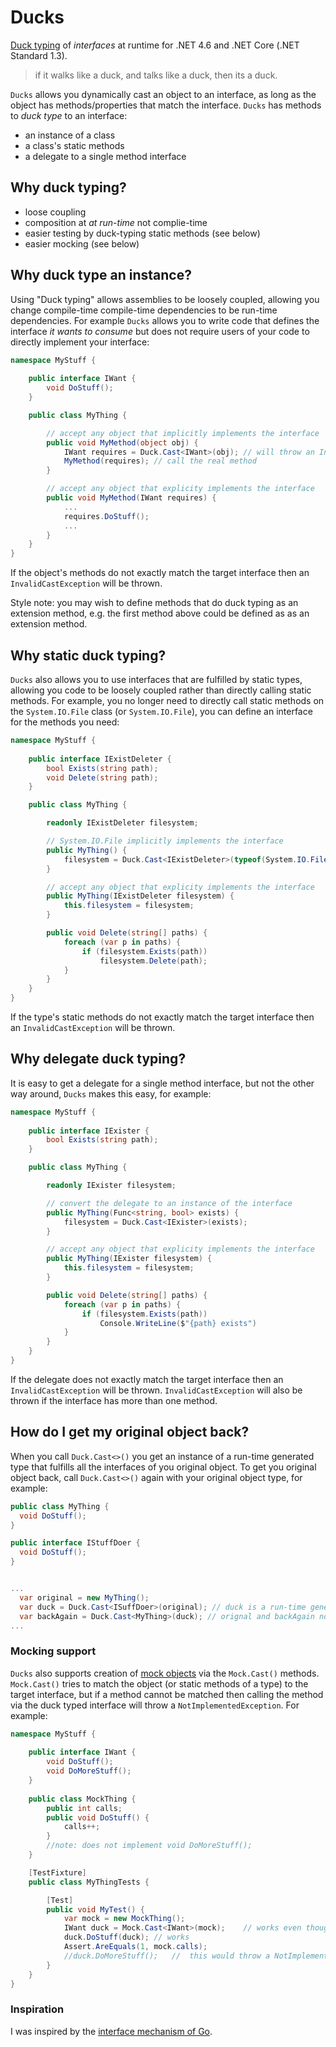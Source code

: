# Ducks

[Duck typing](https://en.wikipedia.org/wiki/Duck_typing) of *interfaces* at runtime for .NET 4.6 and .NET Core (.NET Standard 1.3).

> if it walks like a duck, and talks like a duck, then its a duck.

`Ducks` allows you dynamically cast an object to an interface, as long as the object has methods/properties that match the interface.
`Ducks` has methods to *duck type* to an interface:
* an instance of a class
* a class's static methods
* a delegate to a single method interface

## Why duck typing?

* loose coupling
* composition at *at run-time* not complie-time
* easier testing by duck-typing static methods (see below)
* easier mocking (see below)

## Why duck type an instance?

Using "Duck typing" allows assemblies to be loosely coupled, allowing you change compile-time compile-time dependencies to be run-time dependencies.  For example `Ducks` allows you to write code that defines the interface *it wants to consume* but does not require users of your code to directly implement your interface:

```csharp
namespace MyStuff {
	
	public interface IWant {
		void DoStuff();
	}

	public class MyThing {

		// accept any object that implicitly implements the interface
		public void MyMethod(object obj) {
			IWant requires = Duck.Cast<IWant>(obj);	// will throw an InvalidCastExcetpion if obj does not have a 'void DoStuff()'' method
			MyMethod(requires); // call the real method
		}

		// accept any object that explicity implements the interface 
		public void MyMethod(IWant requires) {
			...
			requires.DoStuff();
			...
		}
	}
}
```

If the object's methods do not exactly match the target interface then an `InvalidCastException` will be thrown.

Style note: you may wish to define methods that do duck typing as an extension method, e.g. the first method above could be defined as as an extension method.

## Why static duck typing?

`Ducks` also allows you to use interfaces that are fulfilled by static types, allowing you code to be loosely coupled rather than directly calling static methods.  For example, you no longer need to directly call static methods on the `System.IO.File` class (or `System.IO.File`), you can define an interface for the methods you need:

```csharp
namespace MyStuff {
	
	public interface IExistDeleter {
		bool Exists(string path);
		void Delete(string path);
	}

	public class MyThing {

		readonly IExistDeleter filesystem;

		// System.IO.File implicitly implements the interface
		public MyThing() {
			filesystem = Duck.Cast<IExistDeleter>(typeof(System.IO.File));
		}

		// accept any object that explicity implements the interface 
		public MyThing(IExistDeleter filesystem) {
			this.filesystem = filesystem;
		}

		public void Delete(string[] paths) {
			foreach (var p in paths) {
				if (filesystem.Exists(path))
					filesystem.Delete(path);
			}
		}
	}
}
```

If the type's static methods do not exactly match the target interface then an `InvalidCastException` will be thrown.

## Why delegate duck typing?

It is easy to get a delegate for a single method interface, but not the other way around, `Ducks` makes this easy, for example:

```csharp
namespace MyStuff {
	
	public interface IExister {
		bool Exists(string path);
	}

	public class MyThing {

		readonly IExister filesystem;

		// convert the delegate to an instance of the interface
		public MyThing(Func<string, bool> exists) {
			filesystem = Duck.Cast<IExister>(exists);
		}

		// accept any object that explicity implements the interface 
		public MyThing(IExister filesystem) {
			this.filesystem = filesystem;
		}

		public void Delete(string[] paths) {
			foreach (var p in paths) {
				if (filesystem.Exists(path))
					Console.WriteLine($"{path} exists")
			}
		}
	}
}
```

If the delegate does not exactly match the target interface then an `InvalidCastException` will be thrown.  `InvalidCastException` will also be thrown if the interface has more than one method.

## How do I get my original object back?

When you call `Duck.Cast<>()` you get an instance of a run-time generated type that fulfills all the interfaces of you original object.  To get you original object back, call `Duck.Cast<>()` again with your original object type, for example:

```csharp
public class MyThing {
  void DoStuff();
}

public interface IStuffDoer {
  void DoStuff();
}


...
  var original = new MyThing();
  var duck = Duck.Cast<ISuffDoer>(original); // duck is a run-time generated proxy
  var backAgain = Duck.Cast<MyThing>(duck); // orignal and backAgain now contain a reference to the same object
...
```

### Mocking support

`Ducks` also supports creation of [mock objects](https://en.wikipedia.org/wiki/Mock_object) via the `Mock.Cast()` methods.  `Mock.Cast()` tries to match the object (or static methods of a type) to the target interface, but if a method cannot be matched then calling the method via the duck typed interface will throw a `NotImplementedException`.  For example:

```csharp
namespace MyStuff {
	
	public interface IWant {
		void DoStuff();
		void DoMoreStuff();
	}
	
	public class MockThing {
		public int calls;
		public void DoStuff() {
			calls++;
		}
		//note: does not implement void DoMoreStuff();
	}

	[TestFixture]
	public class MyThingTests {

		[Test]
		public void MyTest() {
			var mock = new MockThing();
			IWant duck = Mock.Cast<IWant>(mock);	// works even though MockThing does not have a DoMoreStuff method
			duck.DoStuff(duck);	// works
			Assert.AreEquals(1, mock.calls);
			//duck.DoMoreStuff();	//  this would throw a NotImplementedException
		}
	}
}
```

### Inspiration

I was inspired by the [interface mechanism of Go](https://golang.org/).
